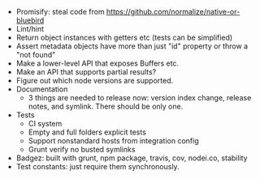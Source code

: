 - Promisify: steal code from https://github.com/normalize/native-or-bluebird
- Lint/hint
- Return object instances with getters etc (tests can be simplified)
- Assert metadata objects have more than just "id" property or throw a "not found"
- Make a lower-level API that exposes Buffers etc.
- Make an API that supports partial results?
- Figure out which node versions are supported.
- Documentation
	- 3 things are needed to release now: version index change, release notes, and symlink. There should be only one.
- Tests
	- CI system
	- Empty and full folders explicit tests
	- Support nonstandard hosts from integration config
	- Grunt verify no busted symlinks
- Badgez: built with grunt, npm package, travis, cov, nodei.co, stability
- Test constants: just require them synchronously.